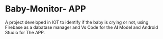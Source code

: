 # Baby-Monitor- APP 
A project developed in IOT to identify if the baby is crying or not, using Firebase as a dabatase manager and Vs Code for the AI Model and Android Studio for The APP.
